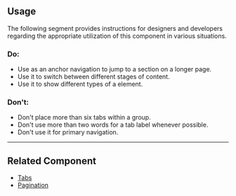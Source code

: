 <ComponentHeading name="Tabs Bar"></ComponentHeading>

<TableOfContents></TableOfContents>

## Usage

The following segment provides instructions for designers and developers regarding the appropriate utilization of this
component in various situations.

### Do:

- Use as an anchor navigation to jump to a section on a longer page.
- Use it to switch between different stages of content.
- Use it to show different types of a element.

### Don't:

- Don't place more than six tabs within a group.
- Don't use more than two words for a tab label whenever possible.
- Don't use it for primary navigation.

---

## Related Component

- [Tabs](components/tabs)
- [Pagination](components/pagination)
